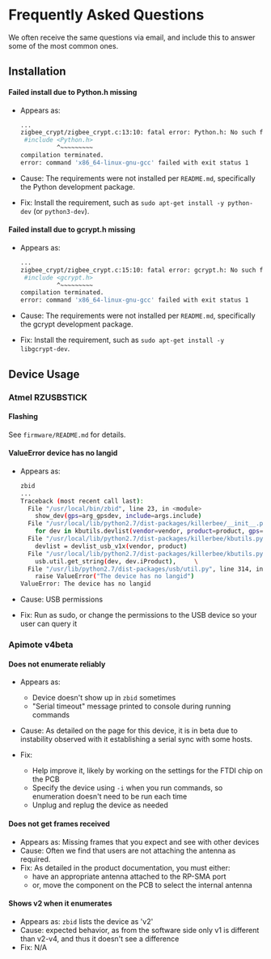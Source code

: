 # Frequently Asked Questions

We often receive the same questions via email, and include this to answer some of the most common ones.

## Installation

#### Failed install due to Python.h missing

- Appears as:
    ```bash
    ...
    zigbee_crypt/zigbee_crypt.c:13:10: fatal error: Python.h: No such file or directory
     #include <Python.h>
              ^~~~~~~~~~
    compilation terminated.
    error: command 'x86_64-linux-gnu-gcc' failed with exit status 1
    ```

- Cause:
The requirements were not installed per `README.md`, specifically the Python development package.

- Fix:
Install the requirement, such as `sudo apt-get install -y python-dev` (or `python3-dev`).

#### Failed install due to gcrypt.h missing

- Appears as:
    ```bash
    ...
    zigbee_crypt/zigbee_crypt.c:15:10: fatal error: gcrypt.h: No such file or directory
     #include <gcrypt.h>
              ^~~~~~~~~~
    compilation terminated.
    error: command 'x86_64-linux-gnu-gcc' failed with exit status 1
    ```

- Cause:
The requirements were not installed per `README.md`, specifically the gcrypt development package.

- Fix:
Install the requirement, such as `sudo apt-get install -y libgcrypt-dev`.

## Device Usage

### Atmel RZUSBSTICK

#### Flashing

See `firmware/README.md` for details.

#### ValueError device has no langid

- Appears as:
    ```bash
    zbid
    ...
    Traceback (most recent call last):
      File "/usr/local/bin/zbid", line 23, in <module>
        show_dev(gps=arg_gpsdev, include=args.include)
      File "/usr/local/lib/python2.7/dist-packages/killerbee/__init__.py", line 46, in show_dev
        for dev in kbutils.devlist(vendor=vendor, product=product, gps=gps, include=include):
      File "/usr/local/lib/python2.7/dist-packages/killerbee/kbutils.py", line 285, in devlist
        devlist = devlist_usb_v1x(vendor, product)
      File "/usr/local/lib/python2.7/dist-packages/killerbee/kbutils.py", line 215, in devlist_usb_v1x
        usb.util.get_string(dev, dev.iProduct),     \
      File "/usr/lib/python2.7/dist-packages/usb/util.py", line 314, in get_string
        raise ValueError("The device has no langid")
    ValueError: The device has no langid
    ```

- Cause: USB permissions

- Fix: Run as sudo, or change the permissions to the USB device so your user can query it

### Apimote v4beta

#### Does not enumerate reliably

- Appears as:
  - Device doesn't show up in `zbid` sometimes
  - "Serial timeout" message printed to console during running commands

- Cause:
As detailed on the page for this device, it is in beta due to instability observed with it establishing
a serial sync with some hosts.

- Fix:
  - Help improve it, likely by working on the settings for the FTDI chip on the PCB
  - Specify the device using `-i` when you run commands, so enumeration doesn't need to be run each time
  - Unplug and replug the device as needed

#### Does not get frames received

- Appears as: Missing frames that you expect and see with other devices
- Cause: Often we find that users are not attaching the antenna as required.
- Fix: As detailed in the product documentation, you must either:
  - have an appropriate antenna attached to the RP-SMA port
  - or, move the component on the PCB to select the internal antenna

#### Shows v2 when it enumerates

- Appears as: `zbid` lists the device as 'v2'
- Cause: expected behavior, as from the software side only v1 is different than v2-v4, and thus it doesn't see a difference
- Fix: N/A
